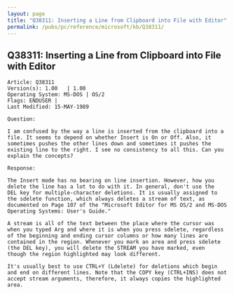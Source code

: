 ```yaml
---
layout: page
title: "Q38311: Inserting a Line from Clipboard into File with Editor"
permalink: /pubs/pc/reference/microsoft/kb/Q38311/
---
```


## Q38311: Inserting a Line from Clipboard into File with Editor

	Article: Q38311
	Version(s): 1.00   | 1.00
	Operating System: MS-DOS | OS/2
	Flags: ENDUSER |
	Last Modified: 15-MAY-1989
	
	Question:
	
	I am confused by the way a line is inserted from the clipboard into a
	file. It seems to depend on whether Insert is On or Off. Also, it
	sometimes pushes the other lines down and sometimes it pushes the
	existing line to the right. I see no consistency to all this. Can you
	explain the concepts?
	
	Response:
	
	The Insert mode has no bearing on line insertion. However, how you
	delete the line has a lot to do with it. In general, don't use the
	DEL key for multiple-character deletions. It is usually assigned to
	the sdelete function, which always deletes a stream of text, as
	documented on Page 107 of the "Microsoft Editor for MS OS/2 and MS-DOS
	Operating Systems: User's Guide."
	
	A stream is all of the text between the place where the cursor was
	when you typed Arg and where it is when you press sdelete, regardless
	of the beginning and ending cursor columns or how many lines are
	contained in the region. Whenever you mark an area and press sdelete
	(the DEL key), you will delete the STREAM you have marked, even
	though the region highlighted may look different.
	
	It's usually best to use CTRL+Y (Ldelete) for deletions which begin
	and end on different lines. Note that the COPY key (CTRL+INS) does not
	accept stream arguments, therefore, it always copies the highlighted
	area.
